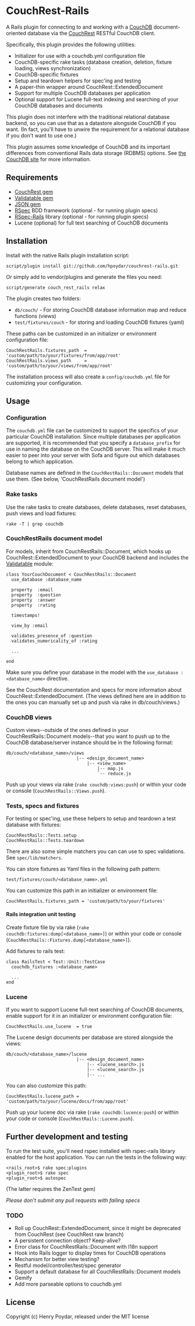 # CouchRest-Rails

A Rails plugin for connecting to and working with a [CouchDB](http://couchdb.apache.org) document-oriented database via the [CouchRest](http://github.com/jchris/couchrest) RESTful CouchDB client.

Specifically, this plugin provides the following utilities:

* Initializer for use with a couchdb.yml configuration file
* CouchDB-specific rake tasks (database creation, deletion, fixture loading, views synchronization)
* CouchDB-specific fixtures
* Setup and teardown helpers for spec'ing and testing
* A paper-thin wrapper around CouchRest::ExtendedDocument
* Support for multiple CouchDB databases per application
* Optional support for Lucene full-text indexing and searching of your CouchDB databases and documents

This plugin does not interfere with the traditional relational database backend, so you can use that as a datastore alongside CouchDB if you want.  (In fact, you'll have to unwire the requirement for a relational database if you don't want to use one.)

This plugin assumes some knowledge of CouchDB and its important differences from conventional Rails data storage (RDBMS) options.  See [the CouchDB site](http://couchdb.apache.org) for more information.  

## Requirements

* [CouchRest gem](http://github.com/jchris/couchrest)
* [Validatable gem](http://validatable.rubyforge.org/)
* [JSON gem](http://json.rubyforge.com)
* [RSpec](http://github.com/dchelimsky/rspec) BDD framework (optional - for running plugin specs)
* [RSpec-Rails](http://github.com/dchelimsky/rspec-rails) library (optional - for running plugin specs)
* Lucene (optional) for full text searching of CouchDB documents

## Installation

Install with the native Rails plugin installation script:

    script/plugin install git://github.com/hpoydar/couchrest-rails.git

Or simply add to vendor/plugins and generate the files you need:

    script/generate couch_rest_rails relax
    
The plugin creates two folders:

* `db/couch/` - For storing CouchDB database information map and reduce functions (views)
* `test/fixtures/couch` - for storing and loading CouchDB fixtures (yaml)

These paths can be customized in an initializer or environment configuration file:

    CouchRestRails.fixtures_path  = 'custom/path/to/your/fixtures/from/app/root'
    CouchRestRails.views_path     = 'custom/path/to/your/views/from/app/root'
    
The installation process will also create a `config/couchdb.yml` file for customizing your configuration.
    
## Usage    

### Configuration

The `couchdb.yml` file can be customized to support the specifics of your particular CouchDB installation.  Since multiple databases per application are supported, it is recommended that you specify a `database_prefix` for use in naming the database on the CouchDB server.  This will make it much easier to peer into your server with Sofa and figure out which databases belong to which application.

Database names are defined in the `CouchRestRails::Document` models that use them.  (See below, 'CouchRestRails document model')

### Rake tasks

Use the rake tasks to create databases, delete databases, reset databases, push views and load fixtures:

    rake -T | grep couchdb  
    
### CouchRestRails document model

For models, inherit from CouchRestRails::Document, which hooks up CouchRest::ExtendedDocument to your CouchDB backend and includes the [Validatable](http://validatable.rubyforge.org/) module:

    class YourCouchDocument < CouchRestRails::Document
      use_database :database_name

      property  :email
      property  :question
      property  :answer
      property  :rating

      timestamps!

      view_by :email

      validates_presence_of :question
      validates_numericality_of :rating

      ...

    end

Make sure you define your database in the model with the `use_database :<database_name>` directive.

See the CouchRest documentation and specs for more information about CouchRest::ExtendedDocument. (The views defined here are in addition to the ones you can manually set up and push via rake in db/couch/views.)

### CouchDB views

Custom views--outside of the ones defined in your CouchRestRails::Document models--that you want to push up to the CouchDB database/server instance should be in the following format:

    db/couch/<database_name>/views
                               |-- <design_document_name>
                                   |-- <view_name>
                                       |-- map.js
                                       `-- reduce.js

Push up your views via rake (`rake couchdb:views:push`) or within your code or console (`CouchRestRails::Views.push`).

    
### Tests, specs and fixtures
    
For testing or spec'ing, use these helpers to setup and teardown a test database with fixtures:

    CouchRestRails::Tests.setup
    CouchRestRails::Tests.teardown
    
There are also some simple matchers you can can use to spec validations.  See `spec/lib/matchers`.

You can store fixtures as Yaml files in the following path pattern:

    test/fixtures/couch/<database_name>.yml
                           
You can customize this path in an initializer or environment file:

    CouchRestRails.fixtures_path = 'custom/path/to/your/fixtures'

#### Rails integration unit testing 

Create fixture file by via rake (`rake couchdb:fixtures:dump[<database_name>]`) or within your code or console (`CouchRestRails::Fixtures.dump[<database_name>]`).

Add fixtures to rails test:

    class RailsTest < Test::Unit::TestCase
      couchdb_fixtures :<database_name>

      ...
    end

### Lucene

If you want to support Lucene full-text searching of CouchDB documents, enable support for it in an initializer or environment configuration file:

    CouchRestRails.use_lucene  = true
    
The Lucene design documents per database are stored alongside the views:
    
    db/couch/<database_name>/lucene
                               |-- <design_document_name>
                                   |-- <lucene_search>.js
                                   |-- <lucene_search>.js
                                   |-- ...

You can also customize this path:

    CouchRestRails.lucene_path = 'custom/path/to/your/lucene/docs/from/app/root'

Push up your lucene doc via rake (`rake couchdb:lucence:push`) or within your code or console (`CouchRestRails::Lucene.push`).

## Further development and testing

To run the test suite, you'll need rspec installed with rspec-rails library enabled for the host application. You can run the tests in the following way:

    <rails_root>$ rake spec:plugins
    <plugin_root>$ rake spec
    <plugin_root>$ autospec
    
(The latter requires the ZenTest gem)

_Please don't submit any pull requests with failing specs_

### TODO 

* Roll up CouchRest::ExtendedDocument, since it might be deprecated from CouchRest (see CouchRest raw branch)
* A persistent connection object? Keep-alive?
* Error class for CouchRestRails::Document with I18n support
* Hook into Rails logger to display times for CouchDB operations
* Mechanism for better view testing?
* Restful model/controller/test/spec generator
* Support a default database for all CouchRestRails::Document models
* Gemify
* Add more parseable options to couchdb.yml

## License

Copyright (c) Henry Poydar, released under the MIT license
